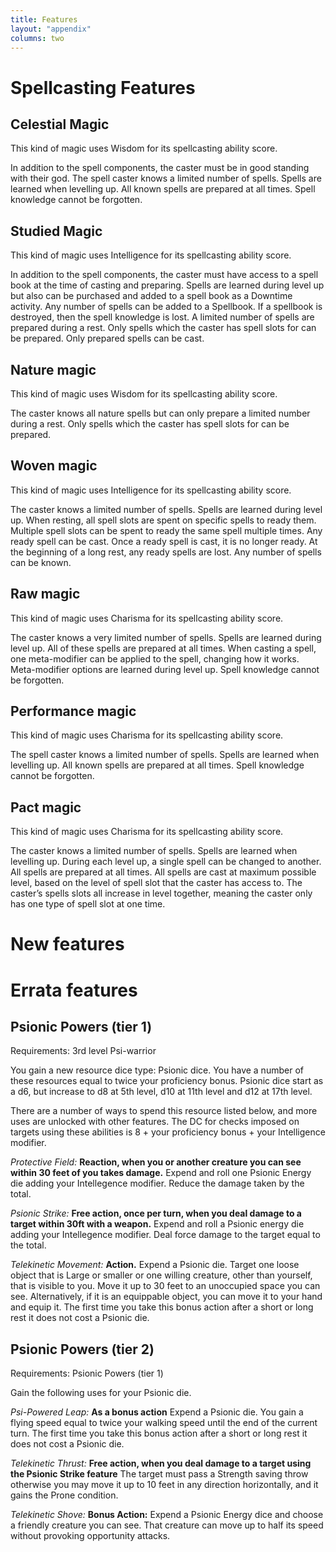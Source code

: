 ```yaml
---
title: Features
layout: "appendix"
columns: two
---
```

# Spellcasting Features

## Celestial Magic
This kind of magic uses Wisdom for its spellcasting ability score.

In addition to the spell components, the caster must be in good standing with their god.
The spell caster knows a limited number of spells.
Spells are learned when levelling up.
All known spells are prepared at all times.
Spell knowledge cannot be forgotten.

## Studied Magic
This kind of magic uses Intelligence for its spellcasting ability score.

In addition to the spell components, the caster must have access to a spell book at the time of casting and preparing.
Spells are learned during level up but also can be purchased and added to a spell book as a Downtime activity.
Any number of spells can be added to a Spellbook.
If a spellbook is destroyed, then the spell knowledge is lost.
A limited number of spells are prepared during a rest.
Only spells which the caster has spell slots for can be prepared.
Only prepared spells can be cast.

## Nature magic
This kind of magic uses Wisdom for its spellcasting ability score.

The caster knows all nature spells but can only prepare a limited number during a rest.
Only spells which the caster has spell slots for can be prepared.

## Woven magic
This kind of magic uses Intelligence for its spellcasting ability score.

The caster knows a limited number of spells.
Spells are learned during level up.
When resting, all spell slots are spent on specific spells to ready them.
Multiple spell slots can be spent to ready the same spell multiple times.
Any ready spell can be cast.
Once a ready spell is cast, it is no longer ready.
At the beginning of a long rest, any ready spells are lost.
Any number of spells can be known.

## Raw magic
This kind of magic uses Charisma for its spellcasting ability score.

The caster knows a very limited number of spells.
Spells are learned during level up.
All of these spells are prepared at all times.
When casting a spell, one meta-modifier can be applied to the spell, changing how it works.
Meta-modifier options are learned during level up.
Spell knowledge cannot be forgotten.

## Performance magic
This kind of magic uses Charisma for its spellcasting ability score.

The spell caster knows a limited number of spells.
Spells are learned when levelling up.
All known spells are prepared at all times.
Spell knowledge cannot be forgotten.

## Pact magic
This kind of magic uses Charisma for its spellcasting ability score.

The caster knows a limited number of spells.
Spells are learned when levelling up.
During each level up, a single spell can be changed to another.
All spells are prepared at all times.
All spells are cast at maximum possible level, based on the level of spell slot that the caster has access to.
The caster’s spells slots all increase in level together, meaning the caster only has one type of spell slot at one time.

# New features



# Errata features

## Psionic Powers (tier 1)

Requirements: 3rd level Psi-warrior

You gain a new resource dice type: Psionic dice. You have a number of these resources equal to twice your proficiency bonus.
Psionic dice start as a d6, but increase to d8 at 5th level, d10 at 11th level and d12 at 17th level.


There are a number of ways to spend this resource listed below, and more uses are unlocked with other features.
The DC for checks imposed on targets using these abilities is 8 + your proficiency bonus + your Intelligence modifier.

*Protective Field:* **Reaction, when you or another creature you can see within 30 feet of you takes damage.** Expend and roll one Psionic Energy die adding your Intellegence modifier. Reduce the damage taken by the total.

*Psionic Strike:* **Free action, once per turn, when you deal damage to a target within 30ft with a weapon.** Expend and roll a Psionic energy die adding your Intellegence modifier. Deal force damage to the target equal to the total.

*Telekinetic Movement:* **Action.** Expend a Psionic die. Target one loose object that is Large or smaller or one willing creature, other than yourself, that is visible to you. Move it up to 30 feet to an unoccupied space you can see. Alternatively, if it is an equippable object, you can move it to your hand and equip it. The first time you take this bonus action after a short or long rest it does not cost a Psionic die.


## Psionic Powers (tier 2)
Requirements: Psionic Powers (tier 1)

Gain the following uses for your Psionic die.

*Psi-Powered Leap:* **As a bonus action** Expend a Psionic die. You gain a flying speed equal to twice your walking speed until the end of the current turn. The first time you take this bonus action after a short or long rest it does not cost a Psionic die. 

*Telekinetic Thrust:* **Free action, when you deal damage to a target using the Psionic Strike feature** The target must pass a Strength saving throw otherwise you may move it up to 10 feet in any direction horizontally, and it gains the Prone condition.

*Telekinetic Shove:* **Bonus Action:** Expend a Psionic Energy dice and choose a friendly creature you can see. That creature can move up to half its speed without provoking opportunity attacks.
